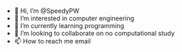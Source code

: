 - 👋 Hi, I’m @SpeedyPW
- 👀 I’m interested in computer engineering
- 🌱 I’m currently learning programming
- 💞️ I’m looking to collaborate on no computational study
- 📫 How to reach me email

<!---
SpeedyPW/SpeedyPW is a ✨ special ✨ repository because its `README.md` (this file) appears on your GitHub profile.
You can click the Preview link to take a look at your changes.
--->
